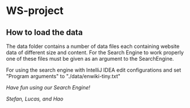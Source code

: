 # WS-project

## How to load the data
The data folder contains a number of data files each containing website data of different size and content. 
For the Search Engine to work properly one of these files must be given as an argument to the SearchEngine. 

For using the search engine with IntelliJ IDEA edit configurations and set "Program arguments" to "./data/enwiki-tiny.txt"

*Have fun using our Search Engine!*

_Stefan, Lucas, and Hao_
